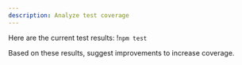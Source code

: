 ```yaml
---
description: Analyze test coverage
---
```


Here are the current test results:
!`npm test`

Based on these results, suggest improvements to increase coverage.